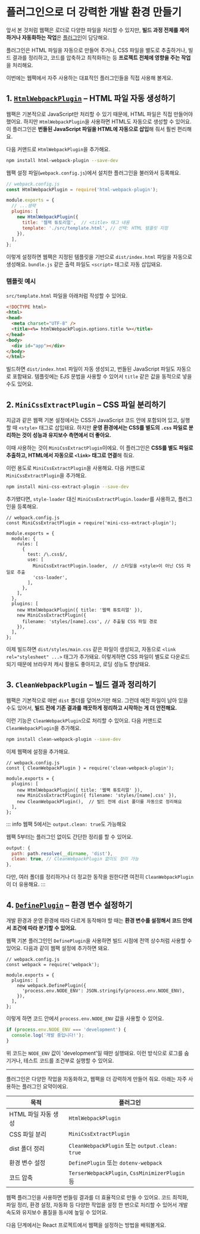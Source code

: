 # 플러그인으로 더 강력한 개발 환경 만들기

앞서 본 것처럼 웹팩은 로더로 다양한 파일을 처리할 수 있지만, **빌드 과정 전체를 제어하거나 자동화하는 작업**은 [플러그인](../reference/plugin.md)이 담당해요.

플러그인은 HTML 파일을 자동으로 만들어 주거나, CSS 파일을 별도로 추출하거나, 빌드 결과를 정리하고, 코드를 압축하고 최적화하는 등 **프로젝트 전체에 영향을 주는 작업**을 처리해요.

이번에는 웹팩에서 자주 사용하는 대표적인 플러그인들을 직접 사용해 볼게요.

## 1. [`HtmlWebpackPlugin`](../reference/plugin.md#htmlwebpackplugin) – HTML 파일 자동 생성하기

웹팩은 기본적으로 JavaScript만 처리할 수 있기 때문에, HTML 파일은 직접 만들어야 했어요. 하지만 `HtmlWebpackPlugin`을 사용하면 HTML도 자동으로 생성할 수 있어요. 이 플러그인은 **번들된 JavaScript 파일을 HTML에 자동으로 삽입**해 줘서 훨씬 편리해요.

다음 커맨드로 `HtmlWebpackPlugin`을 추가해요.

```bash
npm install html-webpack-plugin --save-dev
```

웹팩 설정 파일(`webpack.config.js`)에서 설치한 플러그인을 불러와서 등록해요.

```javascript
// webpack.config.js
const HtmlWebpackPlugin = require('html-webpack-plugin');

module.exports = {
  // ...생략
  plugins: [
    new HtmlWebpackPlugin({
      title: '웹팩 튜토리얼',  // <title> 태그 내용
      template: './src/template.html', // 선택: HTML 템플릿 지정
    }),
  ],
};
```

이렇게 설정하면 웹팩은 지정된 템플릿을 기반으로 `dist/index.html` 파일을 자동으로 생성해요. `bundle.js` 같은 출력 파일도 `<script>` 태그로 자동 삽입돼요.

### 템플릿 예시

`src/template.html` 파일을 아래처럼 작성할 수 있어요.

```html
<!DOCTYPE html>
<html>
<head>
  <meta charset="UTF-8" />
  <title><%= htmlWebpackPlugin.options.title %></title>
</head>
<body>
  <div id="app"></div>
</body>
</html>
```

빌드하면 `dist/index.html` 파일이 자동 생성되고, 번들된 JavaScript 파일도 자동으로 포함돼요. 템플릿에는 EJS 문법을 사용할 수 있어서 `title` 같은 값을 동적으로 넣을 수도 있어요.

## 2. `MiniCssExtractPlugin` – CSS 파일 분리하기

지금과 같은 웹팩 기본 설정에서는 CSS가 JavaScript 코드 안에 포함되어 있고, 실행할 때 `<style>` 태그로 삽입돼요. 하지만 **운영 환경에서는 CSS를 별도의 `.css` 파일로 분리하는 것이 성능과 유지보수 측면에서 더 좋아요.**

이때 사용하는 것이 `MiniCssExtractPlugin`이에요. 이 플러그인은 **CSS를 별도 파일로 추출하고, HTML에서 자동으로 `<link>` 태그로 연결**해 줘요.

이런 용도로 `MiniCssExtractPlugin`을 사용해요. 다음 커맨드로 `MiniCssExtractPlugin`을 추가해요.

```bash
npm install mini-css-extract-plugin --save-dev
```

추가됐다면, `style-loader` 대신 `MiniCssExtractPlugin.loader`를 사용하고, 플러그인을 등록해요.

```javascript{2,9-12}
// webpack.config.js
const MiniCssExtractPlugin = require('mini-css-extract-plugin');

module.exports = {
  module: {
    rules: [
      {
        test: /\.css$/,
        use: [
          MiniCssExtractPlugin.loader,  // 스타일을 <style>이 아닌 CSS 파일로 추출
          'css-loader',
        ],
      },
    ],
  },
  plugins: [
    new HtmlWebpackPlugin({ title: '웹팩 튜토리얼' }),
    new MiniCssExtractPlugin({
      filename: 'styles/[name].css', // 추출될 CSS 파일 경로
    }),
  ],
};
```

이제 빌드하면 `dist/styles/main.css` 같은 파일이 생성되고, 자동으로 `<link rel="stylesheet" ...>` 태그가 추가돼요. 이렇게하면 CSS 파일이 별도로 다운로드되기 때문에 브라우저 캐시 활용도 좋아지고, 로딩 성능도 향상돼요.

## 3. `CleanWebpackPlugin` – 빌드 결과 정리하기

웹팩은 기본적으로 매번 `dist` 폴더를 덮어쓰기만 해요. 그런데 예전 파일이 남아 있을 수도 있어서, **빌드 전에 기존 결과를 깨끗하게 정리하고 시작하는 게 더 안전해요.**

이런 기능은 `CleanWebpackPlugin`으로 처리할 수 있어요. 다음 커맨드로 `CleanWebpackPlugin`을 추가해요.

```bash
npm install clean-webpack-plugin --save-dev
```

이제 웹팩에 설정을 추가해요.

```javascript{2,8}
// webpack.config.js
const { CleanWebpackPlugin } = require('clean-webpack-plugin');

module.exports = {
  plugins: [
    new HtmlWebpackPlugin({ title: '웹팩 튜토리얼' }),
    new MiniCssExtractPlugin({ filename: 'styles/[name].css' }),
    new CleanWebpackPlugin(),  // 빌드 전에 dist 폴더를 자동으로 정리해요
  ],
};
```

::: info 웹팩 5에서는 `output.clean: true`도 가능해요

웹팩 5부터는 플러그인 없이도 간단한 정리를 할 수 있어요.

```javascript
output: {
  path: path.resolve(__dirname, 'dist'),
  clean: true, // CleanWebpackPlugin 없이도 정리 가능
},
```

다만, 여러 폴더를 정리하거나 더 정교한 동작을 원한다면 여전히 `CleanWebpackPlugin`이 더 유용해요.
:::

## 4. [`DefinePlugin`](../reference/plugin.md#defineplugin) – 환경 변수 설정하기

개발 환경과 운영 환경에 따라 다르게 동작해야 할 때는 **환경 변수를 설정해서 코드 안에서 조건에 따라 분기할 수 있어요.**

웹팩 기본 플러그인인 `DefinePlugin`을 사용하면 빌드 시점에 전역 상수처럼 사용할 수 있어요. 다음과 같이 웹팩 설정에 추가하면 돼요.

```javascript{6-8}
// webpack.config.js
const webpack = require('webpack');

module.exports = {
  plugins: [
    new webpack.DefinePlugin({
      'process.env.NODE_ENV': JSON.stringify(process.env.NODE_ENV),
    }),
  ],
};
```

이렇게 하면 코드 안에서 `process.env.NODE_ENV` 값을 사용할 수 있어요.

```javascript
if (process.env.NODE_ENV === 'development') {
  console.log('개발 중입니다!');
}
```

위 코드는 `NODE_ENV` 값이 'development'일 때만 실행돼요. 이런 방식으로 로그를 숨기거나, 테스트 코드를 조건부로 실행할 수 있어요.

---

플러그인은 다양한 작업을 자동화하고, 웹팩을 더 강력하게 만들어 줘요. 아래는 자주 사용하는 플러그인 요약이에요.

| 목적 | 플러그인 |
|------|----------|
| HTML 파일 자동 생성 | `HtmlWebpackPlugin` |
| CSS 파일 분리 | `MiniCssExtractPlugin` |
| dist 폴더 정리 | `CleanWebpackPlugin` 또는 `output.clean: true` |
| 환경 변수 설정 | `DefinePlugin` 또는 `dotenv-webpack` |
| 코드 압축 | `TerserWebpackPlugin`, `CssMinimizerPlugin` 등 |

웹팩 플러그인을 사용하면 번들링 결과를 더 효율적으로 만들 수 있어요. 코드 최적화, 파일 정리, 환경 설정, 자동화 등 다양한 작업을 설정 한 번으로 처리할 수 있어서 개발 속도와 유지보수 품질을 동시에 높일 수 있어요.

다음 단계에서는 React 프로젝트에서 웹팩을 설정하는 방법을 배워볼게요.